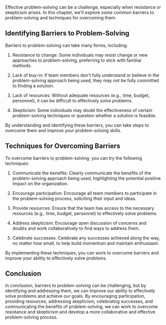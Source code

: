 
Effective problem-solving can be a challenge, especially when resistance or skepticism arises. In this chapter, we'll explore some common barriers to problem-solving and techniques for overcoming them.

Identifying Barriers to Problem-Solving
---------------------------------------

Barriers to problem-solving can take many forms, including:

1. Resistance to change: Some individuals may resist change or new approaches to problem-solving, preferring to stick with familiar methods.

2. Lack of buy-in: If team members don't fully understand or believe in the problem-solving approach being used, they may not be fully committed to finding a solution.

3. Lack of resources: Without adequate resources (e.g., time, budget, personnel), it can be difficult to effectively solve problems.

4. Skepticism: Some individuals may doubt the effectiveness of certain problem-solving techniques or question whether a solution is feasible.

By understanding and identifying these barriers, you can take steps to overcome them and improve your problem-solving skills.

Techniques for Overcoming Barriers
----------------------------------

To overcome barriers to problem-solving, you can try the following techniques:

1. Communicate the benefits: Clearly communicate the benefits of the problem-solving approach being used, highlighting the potential positive impact on the organization.

2. Encourage participation: Encourage all team members to participate in the problem-solving process, soliciting their input and ideas.

3. Provide resources: Ensure that the team has access to the necessary resources (e.g., time, budget, personnel) to effectively solve problems.

4. Address skepticism: Encourage open discussion of concerns and doubts and work collaboratively to find ways to address them.

5. Celebrate successes: Celebrate any successes achieved along the way, no matter how small, to help build momentum and maintain enthusiasm.

By implementing these techniques, you can work to overcome barriers and improve your ability to effectively solve problems.

Conclusion
----------

In conclusion, barriers to problem-solving can be challenging, but by identifying and addressing them, we can improve our ability to effectively solve problems and achieve our goals. By encouraging participation, providing resources, addressing skepticism, celebrating successes, and communicating the benefits of problem-solving, we can work to overcome resistance and skepticism and develop a more collaborative and effective problem-solving process.
